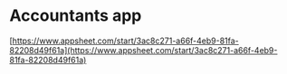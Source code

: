 # Accountants app

[https://www.appsheet.com/start/3ac8c271-a66f-4eb9-81fa-82208d49f61a](https://www.appsheet.com/start/3ac8c271-a66f-4eb9-81fa-82208d49f61a)
